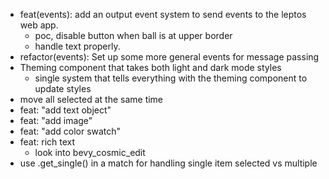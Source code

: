 - feat(events): add an output event system to send events to the leptos web app.
  - poc, disable button when ball is at upper border
  - handle text properly.
- refactor(events): Set up some more general events for message passing
- Theming component that takes both light and dark mode styles
  - single system that tells everything with the theming component to update styles
- move all selected at the same time
- feat: "add text object"
- feat: "add image"
- feat: "add color swatch"
- feat: rich text
  - look into bevy_cosmic_edit
- use .get_single() in a match for handling single item selected vs multiple
